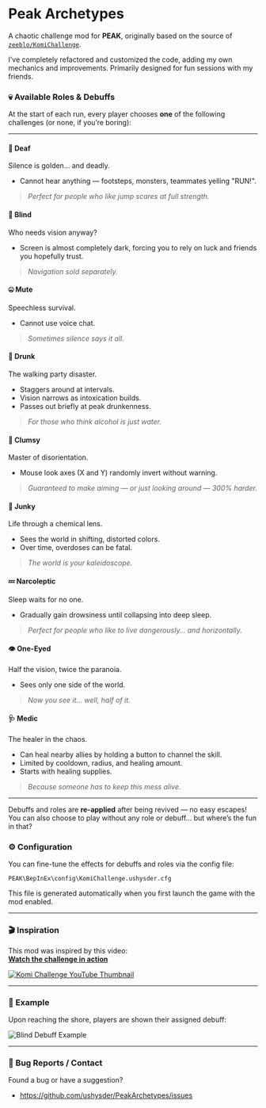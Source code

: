 ﻿# Peak Archetypes

A chaotic challenge mod for **PEAK**, originally based on the source of [`zeeblo/KomiChallenge`](https://github.com/zeeblo/KomiChallenge).

I’ve completely refactored and customized the code, adding my own mechanics and improvements. Primarily designed for fun sessions with my friends.

### 💀 Available Roles & Debuffs

At the start of each run, every player chooses **one** of the following challenges (or none, if you’re boring):  

---

#### 🙉 Deaf  
Silence is golden… and deadly.  
- Cannot hear anything — footsteps, monsters, teammates yelling "RUN!".  
> *Perfect for people who like jump scares at full strength.*  

#### 🙈 Blind  
Who needs vision anyway?  
- Screen is almost completely dark, forcing you to rely on luck and friends you hopefully trust.  
> *Navigation sold separately.*  

#### 🤐 Mute  
Speechless survival.  
- Cannot use voice chat.  
> *Sometimes silence says it all.*  

#### 🍻 Drunk  
The walking party disaster.  
- Staggers around at intervals.  
- Vision narrows as intoxication builds.  
- Passes out briefly at peak drunkenness.  
> *For those who think alcohol is just water.*  

#### 🤕 Clumsy  
Master of disorientation.
- Mouse look axes (X and Y) randomly invert without warning.  
> *Guaranteed to make aiming — or just looking around — 300% harder.*

#### 💊 Junky  
Life through a chemical lens.  
- Sees the world in shifting, distorted colors.  
- Over time, overdoses can be fatal.  
> *The world is your kaleidoscope.*  

#### 💤 Narcoleptic  
Sleep waits for no one.  
- Gradually gain drowsiness until collapsing into deep sleep.  
> *Perfect for people who like to live dangerously… and horizontally.*  

#### 👁️ One-Eyed  
Half the vision, twice the paranoia.  
- Sees only one side of the world.  
> *Now you see it… well, half of it.*  

#### 🩺 Medic
The healer in the chaos.  
- Can heal nearby allies by holding a button to channel the skill.  
- Limited by cooldown, radius, and healing amount.  
- Starts with healing supplies.  
> *Because someone has to keep this mess alive.*  

---

Debuffs and roles are **re-applied** after being revived — no easy escapes!  
You can also choose to play without any role or debuff… but where’s the fun in that?

### ⚙️ Configuration

You can fine-tune the effects for debuffs and roles via the config file:

```PEAK\BepInEx\config\KomiChallenge.ushysder.cfg```

This file is generated automatically when you first launch the game with the mod enabled.

---

### 🎬 Inspiration

This mod was inspired by this video:  
**[Watch the challenge in action](https://www.youtube.com/watch?v=MpWyEgb2c6Y)**

[![Komi Challenge YouTube Thumbnail](https://i.imgur.com/091uDgr.jpeg)](https://www.youtube.com/watch?v=MpWyEgb2c6Y)

---

### 📸 Example

Upon reaching the shore, players are shown their assigned debuff:

![Blind Debuff Example](https://i.imgur.com/BrQbmBo.png)

---

### 🐛 Bug Reports / Contact

Found a bug or have a suggestion?  
- https://github.com/ushysder/PeakArchetypes/issues
